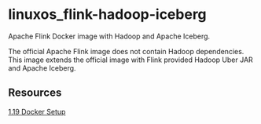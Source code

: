 # linuxos_flink-hadoop-iceberg
Apache Flink Docker image with Hadoop and Apache Iceberg.

The official Apache Flink image does not contain Hadoop dependencies.  This image extends the official image with Flink provided Hadoop Uber JAR and Apache Iceberg.

## Resources

[1.19 Docker Setup](https://nightlies.apache.org/flink/flink-docs-release-1.19/docs/deployment/resource-providers/standalone/docker/)